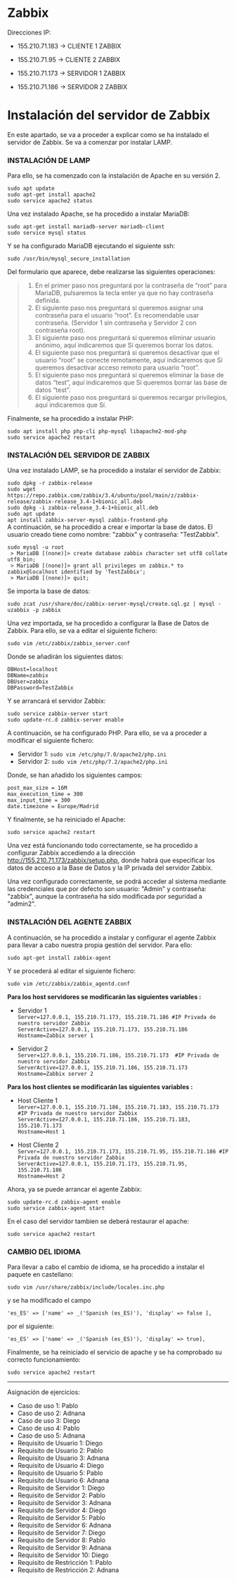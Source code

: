 # Zabbix

Direcciones IP:

- 155.210.71.183 -> CLIENTE 1 ZABBIX

- 155.210.71.95 -> CLIENTE 2 ZABBIX

- 155.210.71.173  -> SERVIDOR 1 ZABBIX

- 155.210.71.186  -> SERVIDOR 2 ZABBIX


# Instalación del servidor de Zabbix

En este apartado, se va a proceder a explicar como se ha instalado el servidor de Zabbix. Se va a comenzar por instalar LAMP.

### INSTALACIÓN DE LAMP

Para ello, se ha comenzado con la instalación de Apache en su versión 2.

`sudo apt update` </br>
`sudo apt-get install apache2` </br>
`sudo service apache2 status` </br>
 
 Una vez instalado Apache, se ha procedido a instalar MariaDB:
 
 `sudo apt-get install mariadb-server mariadb-client` </br>
 `sudo service mysql status` </br>
 
 Y se ha configurado MariaDB ejecutando el siguiente ssh:
 
 `sudo /usr/bin/mysql_secure_installation` </br>
 
 Del formulario que aparece, debe realizarse las siguientes operaciones: </br>
  > 1. En el primer paso nos preguntará por la contraseña de “root” para MariaDB, pulsaremos la tecla enter ya que no hay contraseña definida. </br>
  > 2. El siguiente paso nos preguntará si queremos asignar una contraseña para el usuario “root”. Es recomendable usar contraseña. (Servidor 1 sin contraseña y            Servidor 2 con contraseña root). </br>
  > 3. El siguiente paso nos preguntará si queremos eliminar usuario anónimo, aquí indicaremos que Sí queremos borrar los datos. </br>
  > 4. El siguiente paso nos preguntará si queremos desactivar que el usuario “root” se conecte remotamente, aquí indicaremos que Sí queremos desactivar acceso remoto para usuario “root”. </br>
  > 5. El siguiente paso nos preguntará si queremos eliminar la base de datos “test”, aquí indicaremos que Sí queremos borrar las base de datos “test”. </br>
  > 6. El siguiente paso nos preguntará si queremos recargar privilegios, aquí indicaremos que Sí. </br>

Finalmente, se ha procedido a instalar PHP:

`sudo apt install php php-cli php-mysql libapache2-mod-php` </br>
`sudo service apache2 restart` </br>

### INSTALACIÓN DEL SERVIDOR DE ZABBIX

Una vez instalado LAMP, se ha procedido a instalar el servidor de Zabbix:

`sudo dpkg -r zabbix-release` </br>
`sudo wget https://repo.zabbix.com/zabbix/3.4/ubuntu/pool/main/z/zabbix-release/zabbix-release_3.4-1+bionic_all.deb` </br>
`sudo dpkg -i zabbix-release_3.4-1+bionic_all.deb` </br>
`sudo apt update` </br>
`apt install zabbix-server-mysql zabbix-frontend-php` </br>
A continuación, se ha procedido a crear e importar la base de datos. El usuario creado tiene como nombre: "zabbix" y contraseña: "TestZabbix".

`sudo mysql -u root` </br>
` > MariaDB [(none)]> create database zabbix character set utf8 collate utf8_bin;` </br>
` > MariaDB [(none)]> grant all privileges on zabbix.* to zabbix@localhost identified by 'TestZabbix';` </br>
` > MariaDB [(none)]> quit;` </br>

Se importa la base de datos:

`sudo zcat /usr/share/doc/zabbix-server-mysql/create.sql.gz | mysql -uzabbix -p zabbix` </br>

Una vez importada, se ha procedido a configurar la Base de Datos de Zabbix. Para ello, se va a editar el siguiente fichero:

`sudo vim /etc/zabbix/zabbix_server.conf`</br>

Donde se añadirán los siguientes datos:

`DBHost=localhost`</br>
`DBName=zabbix`</br>
`DBUser=zabbix`</br>
`DBPassword=TestZabbix`</br>

Y se arrancará el servidor Zabbix:

`sudo service zabbix-server start` </br>
`sudo update-rc.d zabbix-server enable` </br>

A continuación, se ha configurado PHP. Para ello, se va a proceder a modificar el siguiente fichero: </br>
 - Servidor 1: `sudo vim /etc/php/7.0/apache2/php.ini` </br>
 - Servidor 2: `sudo vim /etc/php/7.2/apache2/php.ini` </br>

Donde, se han añadido los siguientes campos:

`post_max_size = 16M` </br>
`max_execution_time = 300` </br>
`max_input_time = 300` </br>
`date.timezone = Europe/Madrid` </br>

Y finalmente, se ha reiniciado el Apache:

`sudo service apache2 restart` </br>

Una vez está funcionando todo correctamente, se ha procedido a configurar Zabbix accediendo a la dirección http://155.210.71.173/zabbix/setup.php, donde habrá que especificar los datos de acceso a la Base de Datos y la IP privada del servidor Zabbix.

Una vez configurado correctamente, se podrá acceder al sistema mediante las credenciales que por defecto son usuario: "Admin" y contraseña: "zabbix", aunque la contraseña ha sido modificada por seguridad a "admin2".

### INSTALACIÓN DEL AGENTE ZABBIX

A continuación, se ha procedido a instalar y configurar el agente Zabbix para llevar a cabo nuestra propia gestión del servidor. Para ello:

`sudo apt-get install zabbix-agent` </br>

Y se procederá al editar el siguiente fichero:

`sudo vim /etc/zabbix/zabbix_agentd.conf` </br>

**Para los host servidores se modificarán las siguientes variables :**

 - Servidor 1 </br>
   `Server=127.0.0.1, 155.210.71.173, 155.210.71.186 #IP Privada de nuestro servidor Zabbix` </br>
   `ServerActive=127.0.0.1, 155.210.71.173, 155.210.71.186` </br>
   `Hostname=Zabbix server 1` </br>
   
 - Servidor 2 </br>
   `Server=127.0.0.1, 155.210.71.186, 155.210.71.173  #IP Privada de nuestro servidor Zabbix` </br>
   `ServerActive=127.0.0.1, 155.210.71.186, 155.210.71.173` </br>
   `Hostname=Zabbix server 2` </br>
   
**Para los host clientes se modificarán las siguientes variables :**
   
 - Host Cliente 1 </br>
   `Server=127.0.0.1, 155.210.71.186, 155.210.71.183, 155.210.71.173 #IP Privada de nuestro servidor Zabbix` </br>
   `ServerActive=127.0.0.1, 155.210.71.186, 155.210.71.183, 155.210.71.173` </br>
   `Hostname=Host 1` </br>
   
  - Host Cliente 2 </br>
   `Server=127.0.0.1, 155.210.71.173, 155.210.71.95, 155.210.71.186 #IP Privada de nuestro servidor Zabbix` </br>
   `ServerActive=127.0.0.1, 155.210.71.173, 155.210.71.95, 155.210.71.186` </br>
   `Hostname=Host 2` </br>

Ahora, ya se puede arrancar el agente Zabbix:

`sudo update-rc.d zabbix-agent enable` </br>
`sudo service zabbix-agent start` </br>

En el caso del servidor tambien se deberá restaurar el apache:

`sudo service apache2 restart` </br>

### CAMBIO DEL IDIOMA

Para llevar a cabo el cambio de idioma, se ha procedido a instalar el paquete en castellano:

`sudo vim /usr/share/zabbix/include/locales.inc.php` </br>

y se ha modificado el campo 

`'es_ES' => ['name' => _('Spanish (es_ES)'), 'display' => false ],` </br>

por el siguiente:

`'es_ES' => ['name' => _('Spanish (es_ES)'), 'display' => true],` </br>

Finalmente, se ha reiniciado el servicio de apache y se ha comprobado su correcto funcionamiento:

`sudo service apache2 restart` </br>

---

Asignación de ejercicios:
- Caso de uso 1: Pablo
- Caso de uso 2: Adnana
- Caso de uso 3: Diego
- Caso de uso 4: Pablo
- Caso de uso 5: Adnana
- Requisito de Usuario 1: Diego
- Requisito de Usuario 2: Pablo
- Requisito de Usuario 3: Adnana
- Requisito de Usuario 4: Diego
- Requisito de Usuario 5: Pablo
- Requisito de Usuario 6: Adnana
- Requisito de Servidor 1: Diego
- Requisito de Servidor 2: Pablo
- Requisito de Servidor 3: Adnana
- Requisito de Servidor 4: Diego
- Requisito de Servidor 5: Pablo
- Requisito de Servidor 6: Adnana
- Requisito de Servidor 7: Diego
- Requisito de Servidor 8: Pablo
- Requisito de Servidor 9: Adnana
- Requisito de Servidor 10: Diego
- Requisito de Restricción 1: Pablo
- Requisito de Restricción 2: Adnana
